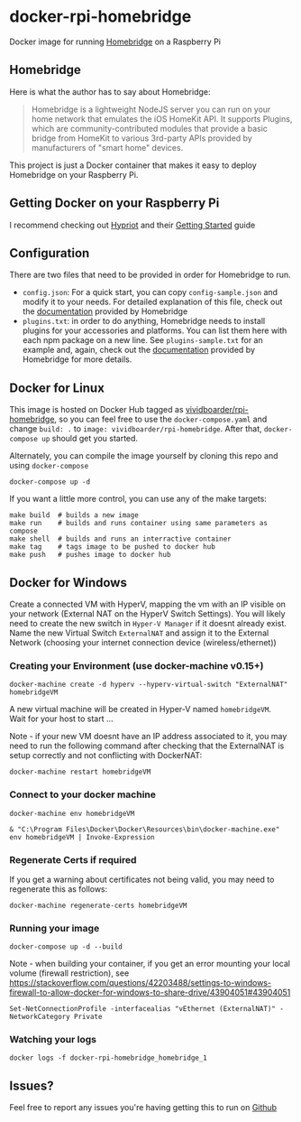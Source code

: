 # docker-rpi-homebridge
Docker image for running [Homebridge](https://github.com/nfarina/homebridge) on a Raspberry Pi

## Homebridge
Here is what the author has to say about Homebridge:

> Homebridge is a lightweight NodeJS server you can run on your home network that emulates the iOS HomeKit API. It supports Plugins, which are community-contributed modules that provide a basic bridge from HomeKit to various 3rd-party APIs provided by manufacturers of "smart home" devices.

This project is just a Docker container that makes it easy to deploy Homebridge on your Raspberry Pi.

## Getting Docker on your Raspberry Pi
I recommend checking out [Hypriot](http://blog.hypriot.com/) and their [Getting Started](http://blog.hypriot.com/getting-started-with-docker-on-your-arm-device/) guide

## Configuration
There are two files that need to be provided in order for Homebridge to run.

 * `config.json`: For a quick start, you can copy `config-sample.json` and modify it to your needs. For detailed explanation of this file, check out the [documentation](https://github.com/nfarina/homebridge#installation) provided by Homebridge
 * `plugins.txt`: in order to do anything, Homebridge needs to install plugins for your accessories and platforms. You can list them here with each npm package on a new line. See `plugins-sample.txt` for an example and, again, check out the [documentation](https://github.com/nfarina/homebridge#installing-plugins) provided by Homebridge for more details.

## Docker for Linux
This image is hosted on Docker Hub tagged as [vividboarder/rpi-homebridge](https://hub.docker.com/r/vividboarder/rpi-homebridge/), so you can feel free to use the `docker-compose.yaml` and change `build: .` to `image: vividboarder/rpi-homebridge`. After that, `docker-compose up` should get you started.

Alternately, you can compile the image yourself by cloning this repo and using `docker-compose`

```
docker-compose up -d 
```

If you want a little more control, you can use any of the make targets:

```
make build  # builds a new image
make run    # builds and runs container using same parameters as compose
make shell  # builds and runs an interractive container
make tag    # tags image to be pushed to docker hub
make push   # pushes image to docker hub
```

## Docker for Windows
Create a connected VM with HyperV, mapping the vm with an IP visible on your network (External NAT on the HyperV Switch Settings).
You will likely need to create the new switch in `Hyper-V Manager` if it doesnt already exist. 
Name the new Virtual Switch `ExternalNAT` and assign it to the External Network (choosing your internet connection device (wireless/ethernet)) 



### Creating your Environment (use docker-machine v0.15+)
```
docker-machine create -d hyperv --hyperv-virtual-switch "ExternalNAT" homebridgeVM
```

A new virtual machine will be created in Hyper-V named `homebridgeVM`.  
Wait for your host to start ...

Note - if your new VM doesnt have an IP address associated to it, you may need to run the following command after checking that the ExternalNAT is setup correctly and not conflicting with DockerNAT:

```
docker-machine restart homebridgeVM
```

### Connect to your docker machine
```
docker-machine env homebridgeVM

& "C:\Program Files\Docker\Docker\Resources\bin\docker-machine.exe" env homebridgeVM | Invoke-Expression
```

### Regenerate Certs if required
If you get a warning about certificates not being valid, you may need to regenerate this as follows:
```
docker-machine regenerate-certs homebridgeVM
```

### Running your image
```
docker-compose up -d --build
```

Note - when building your container, if you get an error mounting your local volume (firewall restriction), see https://stackoverflow.com/questions/42203488/settings-to-windows-firewall-to-allow-docker-for-windows-to-share-drive/43904051#43904051

```
Set-NetConnectionProfile -interfacealias "vEthernet (ExternalNAT)" -NetworkCategory Private
```


### Watching your logs
```
docker logs -f docker-rpi-homebridge_homebridge_1
```

## Issues?
Feel free to report any issues you're having getting this to run on [Github](https://github.com/ViViDboarder/docker-rpi-homebridge/issues)
